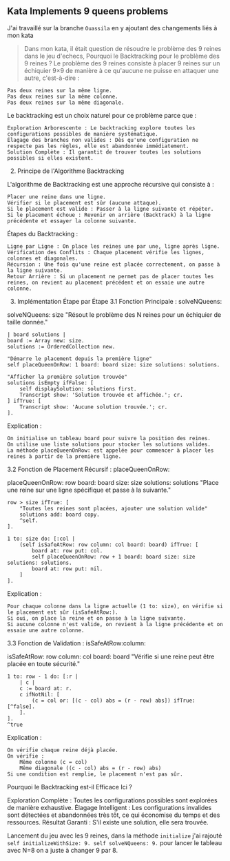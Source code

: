 ## Kata  Implements 9 queens problems

J'ai travaillé sur la branche `Ouassila` en y ajoutant des changements liés à mon kata
> Dans mon kata, il était question de résoudre le problème des 9 reines dans le jeu d'echecs, 
Pourquoi le Backtracking pour le problème des 9 reines ? 
Le problème des 9 reines consiste à placer 9 reines sur un échiquier 9×9 de manière à ce qu'aucune ne puisse en attaquer une autre, c'est-à-dire :

    Pas deux reines sur la même ligne.
    Pas deux reines sur la même colonne.
    Pas deux reines sur la même diagonale.

Le backtracking est un choix naturel pour ce problème parce que :

    Exploration Arborescente : Le backtracking explore toutes les configurations possibles de manière systématique.
    Élagage des branches non valides : Dès qu'une configuration ne respecte pas les règles, elle est abandonnée immédiatement.
    Solution Complète : Il garantit de trouver toutes les solutions possibles si elles existent.

2. Principe de l'Algorithme Backtracking

L'algorithme de Backtracking est une approche récursive qui consiste à :

    Placer une reine dans une ligne.
    Vérifier si le placement est sûr (aucune attaque).
    Si le placement est valide : Passer à la ligne suivante et répéter.
    Si le placement échoue : Revenir en arrière (Backtrack) à la ligne précédente et essayer la colonne suivante.
 Étapes du Backtracking :

    Ligne par Ligne : On place les reines une par une, ligne après ligne.
    Vérification des Conflits : Chaque placement vérifie les lignes, colonnes et diagonales.
    Récursion : Une fois qu'une reine est placée correctement, on passe à la ligne suivante.
    Retour Arrière : Si un placement ne permet pas de placer toutes les reines, on revient au placement précédent et on essaie une autre colonne.
3. Implémentation Étape par Étape
3.1 Fonction Principale : solveNQueens:

solveNQueens: size
"Résout le problème des N reines pour un échiquier de taille donnée."

    | board solutions |
    board := Array new: size.
    solutions := OrderedCollection new.

    "Démarre le placement depuis la première ligne"
    self placeQueenOnRow: 1 board: board size: size solutions: solutions.
    
    "Afficher la première solution trouvée"
    solutions isEmpty ifFalse: [
        self displaySolution: solutions first.
        Transcript show: 'Solution trouvée et affichée.'; cr.
    ] ifTrue: [
        Transcript show: 'Aucune solution trouvée.'; cr.
    ].

Explication :

    On initialise un tableau board pour suivre la position des reines.
    On utilise une liste solutions pour stocker les solutions valides.
    La méthode placeQueenOnRow: est appelée pour commencer à placer les reines à partir de la première ligne.

3.2 Fonction de Placement Récursif : placeQueenOnRow:

placeQueenOnRow: row board: board size: size solutions: solutions
"Place une reine sur une ligne spécifique et passe à la suivante."

    row > size ifTrue: [
        "Toutes les reines sont placées, ajouter une solution valide"
        solutions add: board copy.
        ^self.
    ].

    1 to: size do: [:col |
        (self isSafeAtRow: row column: col board: board) ifTrue: [
            board at: row put: col.
            self placeQueenOnRow: row + 1 board: board size: size solutions: solutions.
            board at: row put: nil.
        ]
    ].

Explication :

    Pour chaque colonne dans la ligne actuelle (1 to: size), on vérifie si le placement est sûr (isSafeAtRow:).
    Si oui, on place la reine et on passe à la ligne suivante.
    Si aucune colonne n'est valide, on revient à la ligne précédente et on essaie une autre colonne.

3.3 Fonction de Validation : isSafeAtRow:column:

isSafeAtRow: row column: col board: board
"Vérifie si une reine peut être placée en toute sécurité."

    1 to: row - 1 do: [:r |
        | c |
        c := board at: r.
        c ifNotNil: [
            (c = col or: [(c - col) abs = (r - row) abs]) ifTrue: [^false].
        ].
    ].
    ^true

Explication :

    On vérifie chaque reine déjà placée.
    On vérifie :
        Même colonne (c = col)
        Même diagonale ((c - col) abs = (r - row) abs)
    Si une condition est remplie, le placement n'est pas sûr.
Pourquoi le Backtracking est-il Efficace Ici ?

Exploration Complète : Toutes les configurations possibles sont explorées de manière exhaustive.
Élagage Intelligent : Les configurations invalides sont détectées et abandonnées très tôt, ce qui économise du temps et des ressources.
Résultat Garanti : S'il existe une solution, elle sera trouvée.

Lancement du jeu avec les 9 reines, dans la méthode `initialize` j'ai rajouté 
`self initializeWithSize: 9.
self solveNQueens: 9.`
pour lancer le tableau avec N=8 on a juste à changer 9 par 8.